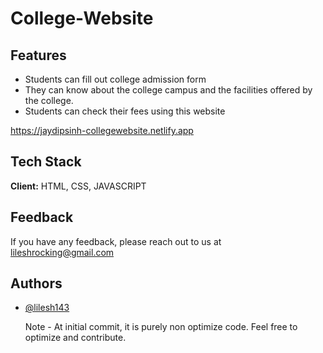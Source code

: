 # College-Website


## Features

- Students can fill out college admission form
- They can know about the college campus and the facilities offered by the college.
- Students can check their fees using this website



https://jaydipsinh-collegewebsite.netlify.app
## Tech Stack

**Client:** HTML, CSS, JAVASCRIPT



## Feedback

If you have any feedback, please reach out to us at lileshrocking@gmail.com


## Authors

- [@lilesh143](https://www.github.com/lilesh143)


  Note - At initial commit, it is purely non optimize code. Feel free to optimize and contribute.


